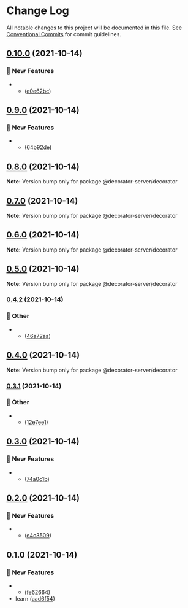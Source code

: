 # Change Log

All notable changes to this project will be documented in this file.
See [Conventional Commits](https://conventionalcommits.org) for commit guidelines.

## [0.10.0](https://github.com/Link-X/simple-decorator/compare/v0.9.0...v0.10.0) (2021-10-14)


### :rocket: New Features

* - ([e0e62bc](https://github.com/Link-X/simple-decorator/commit/e0e62bce8bf3eeba710ee745a3b9768719aa29ee))



## [0.9.0](https://github.com/Link-X/simple-decorator/compare/v0.8.0...v0.9.0) (2021-10-14)


### :rocket: New Features

* - ([64b92de](https://github.com/Link-X/simple-decorator/commit/64b92deee99d5a6a35f43fef3428d3c505870b7e))



## [0.8.0](https://github.com/Link-X/simple-decorator/compare/v0.7.0...v0.8.0) (2021-10-14)

**Note:** Version bump only for package @decorator-server/decorator





## [0.7.0](https://github.com/Link-X/simple-decorator/compare/v0.6.0...v0.7.0) (2021-10-14)

**Note:** Version bump only for package @decorator-server/decorator





## [0.6.0](https://github.com/Link-X/simple-decorator/compare/v0.5.0...v0.6.0) (2021-10-14)

**Note:** Version bump only for package @decorator-server/decorator





## [0.5.0](https://github.com/Link-X/simple-decorator/compare/v0.4.2...v0.5.0) (2021-10-14)

**Note:** Version bump only for package @decorator-server/decorator





### [0.4.2](https://github.com/Link-X/simple-decorator/compare/v0.4.1...v0.4.2) (2021-10-14)


### :mega: Other

* - ([46a72aa](https://github.com/Link-X/simple-decorator/commit/46a72aa4657893c72d54c163632b97be0449efd2))



## [0.4.0](https://github.com/Link-X/simple-decorator/compare/v0.3.1...v0.4.0) (2021-10-14)

**Note:** Version bump only for package @decorator-server/decorator





### [0.3.1](https://github.com/Link-X/simple-decorator/compare/v0.3.0...v0.3.1) (2021-10-14)


### :mega: Other

* - ([12e7ee1](https://github.com/Link-X/simple-decorator/commit/12e7ee1d11633eb42ea623fbc25deefb89a2ac73))



## [0.3.0](https://github.com/Link-X/simple-decorator/compare/v0.2.0...v0.3.0) (2021-10-14)


### :rocket: New Features

* - ([74a0c1b](https://github.com/Link-X/simple-decorator/commit/74a0c1bb3144ababf1b1e24f554206f69d3d1829))



## [0.2.0](https://github.com/Link-X/simple-decorator/compare/v0.1.0...v0.2.0) (2021-10-14)


### :rocket: New Features

* - ([e4c3509](https://github.com/Link-X/simple-decorator/commit/e4c3509b0cebfa3cedd9ee45b23a437a00dfec54))



## 0.1.0 (2021-10-14)


### :rocket: New Features

* - ([fe62664](https://github.com/Link-X/simple-decorator/commit/fe626645dca80e72935221351ab473f56e63b865))
* learn ([aad6f54](https://github.com/Link-X/simple-decorator/commit/aad6f549ab53578b52a1586a3a89b88fd96cdc38))
